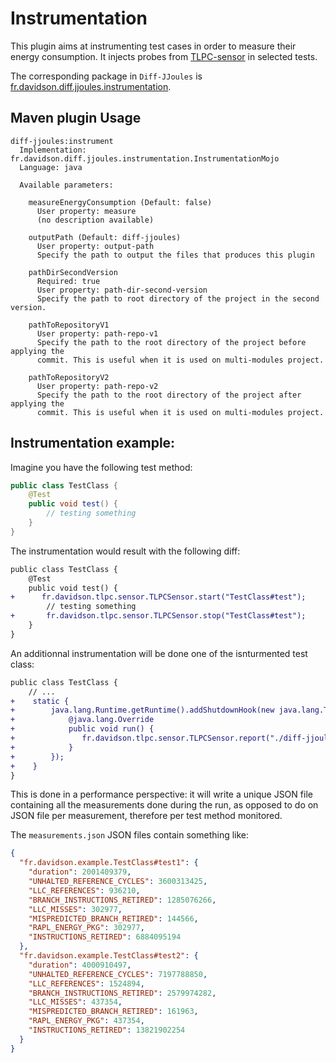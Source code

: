 # Instrumentation

This plugin aims at instrumenting test cases in order to measure their energy consumption. 
It injects probes from [TLPC-sensor](https://github.com/davidson-consulting/tlpc-sensor) in selected tests.  

The corresponding package in `Diff-JJoules` is [fr.davidson.diff.jjoules.instrumentation](src/main/java/fr/davidson/diff/jjoules/instrumentation).

## Maven plugin Usage

```text
diff-jjoules:instrument
  Implementation: fr.davidson.diff.jjoules.instrumentation.InstrumentationMojo
  Language: java

  Available parameters:

    measureEnergyConsumption (Default: false)
      User property: measure
      (no description available)

    outputPath (Default: diff-jjoules)
      User property: output-path
      Specify the path to output the files that produces this plugin

    pathDirSecondVersion
      Required: true
      User property: path-dir-second-version
      Specify the path to root directory of the project in the second version.

    pathToRepositoryV1
      User property: path-repo-v1
      Specify the path to the root directory of the project before applying the
      commit. This is useful when it is used on multi-modules project.

    pathToRepositoryV2
      User property: path-repo-v2
      Specify the path to the root directory of the project after applying the
      commit. This is useful when it is used on multi-modules project.
```

## Instrumentation example:

Imagine you have the following test method:

```java
public class TestClass {
    @Test
    public void test() {
        // testing something
    }
}
```

The instrumentation would result with the following diff:

```diff
public class TestClass {
    @Test
    public void test() {
+      fr.davidson.tlpc.sensor.TLPCSensor.start("TestClass#test");
        // testing something
+       fr.davidson.tlpc.sensor.TLPCSensor.stop("TestClass#test");
    }
}
```

An additionnal instrumentation will be done one of the isnturmented test class:

```diff
public class TestClass {
    // ...
+    static {
+        java.lang.Runtime.getRuntime().addShutdownHook(new java.lang.Thread() {
+            @java.lang.Override
+            public void run() {
+               fr.davidson.tlpc.sensor.TLPCSensor.report("./diff-jjoules-measurements/measurements.json");
+            }
+        });
+    }
}
```

This is done in a performance perspective: it will write a unique JSON file containing all the measurements done during 
the run, as opposed to do on JSON file per measurement, therefore per test method monitored.

The `measurements.json` JSON files contain something like:

```json
{
  "fr.davidson.example.TestClass#test1": {
    "duration": 2001409379,
    "UNHALTED_REFERENCE_CYCLES": 3600313425,
    "LLC_REFERENCES": 936210,
    "BRANCH_INSTRUCTIONS_RETIRED": 1285076266,
    "LLC_MISSES": 302977,
    "MISPREDICTED_BRANCH_RETIRED": 144566,
    "RAPL_ENERGY_PKG": 302977,
    "INSTRUCTIONS_RETIRED": 6884095194
  },
  "fr.davidson.example.TestClass#test2": {
    "duration": 4000910497,
    "UNHALTED_REFERENCE_CYCLES": 7197788850,
    "LLC_REFERENCES": 1524894,
    "BRANCH_INSTRUCTIONS_RETIRED": 2579974282,
    "LLC_MISSES": 437354,
    "MISPREDICTED_BRANCH_RETIRED": 161963,
    "RAPL_ENERGY_PKG": 437354,
    "INSTRUCTIONS_RETIRED": 13821902254
  }
}
```